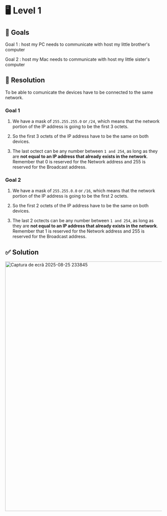 # 🖥️ Level 1

## 🎯 Goals

Goal 1 : host my PC needs to communicate with host my little brother's computer

Goal 2 : host my Mac needs to communicate with host my little sister's computer

## 🔧 Resolution

To be able to comunicate the devices have to be connected to the same network.

### Goal 1

1. We have a mask of `255.255.255.0` or `/24`, which means that the network portion of the IP address is going to be the first 3 octets. 

2. So the first 3 octets of the IP address have to be the same on both devices.

3. The last octect can be any number between `1 and 254`, as long as they are **not equal to an IP address that already exists in the network**. Remember that 0 is reserved for the Network address and 255 is reserved for the Broadcast address.

### Goal 2

1. We have a mask of `255.255.0.0` or `/16`, which means that the network portion of the IP address is going to be the first 2 octets. 

2. So the first 2 octets of the IP address have to be the same on both devices.

3. The last 2 octects can be any number between `1 and 254`, as long as they are **not equal to an IP address that already exists in the network**. Remember that 1 is reserved for the Network address and 255 is reserved for the Broadcast address.


## ✅ Solution
<img width="1251" height="802" alt="Captura de ecrã 2025-08-25 233845" src="https://github.com/user-attachments/assets/b9b04f05-3f87-4a80-b19c-5da2a7f30cba" />

